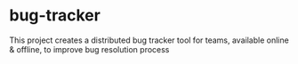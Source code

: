 # bug-tracker
This project creates a distributed bug tracker tool for teams, available online &amp; offline, to improve bug resolution process

